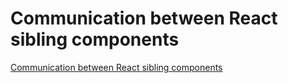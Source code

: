 # Communication between React sibling components
[Communication between React sibling components](https://aiwithcloud.com/2022/09/15/communication_between_react_sibling_components/)